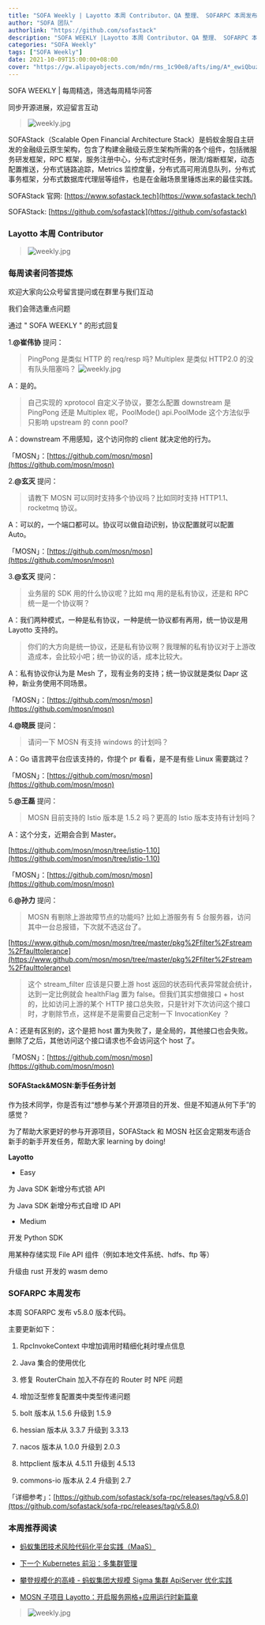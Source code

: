 ```yaml
---
title: "SOFA Weekly | Layotto 本周 Contributor、QA 整理、 SOFARPC 本周发布"
author: "SOFA 团队"
authorlink: "https://github.com/sofastack"
description: "SOFA WEEKLY |Layotto 本周 Contributor、QA 整理、 SOFARPC 本周发布"
categories: "SOFA Weekly"
tags: ["SOFA Weekly"]
date: 2021-10-09T15:00:00+08:00
cover: "https://gw.alipayobjects.com/mdn/rms_1c90e8/afts/img/A*_ewiQbuzeOQAAAAAAAAAAAAAARQnAQ"
---
```


SOFA WEEKLY | 每周精选，筛选每周精华问答

同步开源进展，欢迎留言互动

>![weekly.jpg](https://gw.alipayobjects.com/mdn/rms_1c90e8/afts/img/A*_ewiQbuzeOQAAAAAAAAAAAAAARQnAQ)

SOFAStack（Scalable Open Financial Architecture Stack）是蚂蚁金服自主研发的金融级云原生架构，包含了构建金融级云原生架构所需的各个组件，包括微服务研发框架，RPC 框架，服务注册中心，分布式定时任务，限流/熔断框架，动态配置推送，分布式链路追踪，Metrics 监控度量，分布式高可用消息队列，分布式事务框架，分布式数据库代理层等组件，也是在金融场景里锤炼出来的最佳实践。

SOFAStack 官网: [https://www.sofastack.tech](https://www.sofastack.tech/)

SOFAStack: [https://github.com/sofastack](https://github.com/sofastack)

### Layotto 本周 Contributor

>![weekly.jpg](https://gw.alipayobjects.com/zos/bmw-prod/4466b21f-de4d-4ff4-87cc-0cca015cf36f.webp)

### 每周读者问答提炼

欢迎大家向公众号留言提问或在群里与我们互动

我们会筛选重点问题

通过 " SOFA WEEKLY " 的形式回复

1.**@崔伟协** 提问：

>PingPong 是类似 HTTP 的 req/resp 吗? Multiplex 是类似 HTTP2.0 的没有队头阻塞吗？
>![weekly.jpg](https://gw.alipayobjects.com/zos/bmw-prod/ac9c0a46-5061-45f8-a418-44a1fddbb4d1.webp)

A：是的。

>自己实现的 xprotocol 自定义子协议，要怎么配置 downstream 是 PingPong 还是 Multiplex 呢，PoolMode() api.PoolMode 这个方法似乎只影响 upstream 的 conn pool?

A：downstream 不用感知，这个访问你的 client 就决定他的行为。

「MOSN」：[https://github.com/mosn/mosn](https://github.com/mosn/mosn)

2.**@玄灭** 提问：

>请教下 MOSN 可以同时支持多个协议吗？比如同时支持 HTTP1.1、rocketmq 协议。

A：可以的，一个端口都可以。协议可以做自动识别，协议配置就可以配置 Auto。

「MOSN」：[https://github.com/mosn/mosn](https://github.com/mosn/mosn)

3.**@玄灭** 提问：

>业务层的 SDK 用的什么协议呢？比如 mq 用的是私有协议，还是和 RPC 统一是一个协议啊？

A：我们两种模式，一种是私有协议，一种是统一协议都有再用，统一协议是用 Layotto 支持的。

>你们的大方向是统一协议，还是私有协议啊？我理解的私有协议对于上游改造成本，会比较小吧；统一协议的话，成本比较大。

A：私有协议你认为是 Mesh 了，现有业务的支持；统一协议就是类似 Dapr 这种，新业务使用不同场景。

「MOSN」：[https://github.com/mosn/mosn](https://github.com/mosn/mosn)

4.**@晓辰** 提问：

>请问一下 MOSN 有支持 windows 的计划吗？

A：Go 语言跨平台应该支持的，你提个 pr 看看，是不是有些 Linux 需要跳过？

「MOSN」：[https://github.com/mosn/mosn](https://github.com/mosn/mosn)

5.**@王磊** 提问：

>MOSN 目前支持的 Istio 版本是 1.5.2 吗？更高的 Istio 版本支持有计划吗？

A：这个分支，近期会合到 Master。

[https://github.com/mosn/mosn/tree/istio-1.10](https://github.com/mosn/mosn/tree/istio-1.10)

「MOSN」：[https://github.com/mosn/mosn](https://github.com/mosn/mosn)

6.**@孙力** 提问：

>MOSN 有剔除上游故障节点的功能吗? 比如上游服务有 5 台服务器，访问其中一台总报错，下次就不选这台了。

[https://www.github.com/mosn/mosn/tree/master/pkg%2Ffilter%2Fstream%2Ffaulttolerance](https://www.github.com/mosn/mosn/tree/master/pkg%2Ffilter%2Fstream%2Ffaulttolerance)

>这个 stream_filter 应该是只要上游 host 返回的状态码代表异常就会统计，达到一定比例就会 healthFlag 置为 false。但我们其实想做接口 + host 的，比如访问上游的某个 HTTP 接口总失败，只是针对下次访问这个接口时，才剔除节点，这样是不是需要自己定制一下 InvocationKey ？

A：还是有区别的，这个是把 host 置为失败了，是全局的，其他接口也会失败。删除了之后，其他访问这个接口请求也不会访问这个 host 了。

「MOSN」：[https://github.com/mosn/mosn](https://github.com/mosn/mosn)

#### SOFAStack&MOSN:新手任务计划

作为技术同学，你是否有过“想参与某个开源项目的开发、但是不知道从何下手”的感觉？

为了帮助大家更好的参与开源项目，SOFAStack 和 MOSN 社区会定期发布适合新手的新手开发任务，帮助大家 learning by doing!

**Layotto**

- Easy

为 Java SDK 新增分布式锁 API

为 Java SDK 新增分布式自增 ID API

- Medium

开发 Python SDK

用某种存储实现 File API 组件（例如本地文件系统、hdfs、ftp 等）

升级由 rust 开发的 wasm demo

### SOFARPC 本周发布

本周 SOFARPC 发布 v5.8.0 版本代码。

主要更新如下：

1. RpcInvokeContext 中增加调用时精细化耗时埋点信息

2. Java 集合的使用优化

3. 修复 RouterChain 加入不存在的 Router 时 NPE 问题

4. 增加泛型修复配置类中类型传递问题

5. bolt 版本从 1.5.6 升级到 1.5.9

6. hessian 版本从 3.3.7 升级到 3.3.13

7. nacos 版本从 1.0.0 升级到 2.0.3

8. httpclient 版本从 4.5.11 升级到 4.5.13

9. commons-io 版本从 2.4 升级到 2.7

「详细参考」：[https://github.com/sofastack/sofa-rpc/releases/tag/v5.8.0](ttps://github.com/sofastack/sofa-rpc/releases/tag/v5.8.0)

### 本周推荐阅读

- [蚂蚁集团技术风险代码化平台实践（MaaS）](https://mp.weixin.qq.com/s?__biz=MzUzMzU5Mjc1Nw==&mid=2247495808&idx=1&sn=88246170520e1e3942f069a559200ea4&chksm=faa31f5acdd4964c877ccf2a5ef27e3c9acd104787341e43b2d4c01bed01c91f310262fb0ec4&scene=21#wechat_redirect)

- [下一个 Kubernetes 前沿：多集群管理](https://mp.weixin.qq.com/s?__biz=MzUzMzU5Mjc1Nw==&mid=2247495694&idx=1&sn=0e2d5b03ac7320e8d1bcca3d547fdee8&chksm=faa31fd4cdd496c2d646e1c651b601fab83acfb5f4361ca340cde0b029b78e9c894ccb094107&scene=21)

- [攀登规模化的高峰 - 蚂蚁集团大规模 Sigma 集群 ApiServer 优化实践](https://mp.weixin.qq.com/s?__biz=MzUzMzU5Mjc1Nw==&mid=2247495694&idx=1&sn=0e2d5b03ac7320e8d1bcca3d547fdee8&chksm=faa31fd4cdd496c2d646e1c651b601fab83acfb5f4361ca340cde0b029b78e9c894ccb094107&scene=21)

- [MOSN 子项目 Layotto：开启服务网格+应用运行时新篇章](https://mp.weixin.qq.com/s?__biz=MzUzMzU5Mjc1Nw==&mid=2247488835&idx=1&sn=d645b9abc866048e679b56bfe3b72482&chksm=faa0fa99cdd7738ff1749ae75b1670f953c92b70dcf0358337977438fd74b632b21a7b17ece3&scene=21#wechat_redirect)

>![weekly.jpg](https://gw.alipayobjects.com/zos/bmw-prod/337fd10f-76f2-4e08-b25f-3d23e3510cb9.webp)
